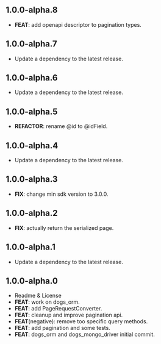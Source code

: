 ## 1.0.0-alpha.8

 - **FEAT**: add openapi descriptor to pagination types.

## 1.0.0-alpha.7

 - Update a dependency to the latest release.

## 1.0.0-alpha.6

 - Update a dependency to the latest release.

## 1.0.0-alpha.5

 - **REFACTOR**: rename @id to @idField.

## 1.0.0-alpha.4

 - Update a dependency to the latest release.

## 1.0.0-alpha.3

 - **FIX**: change min sdk version to 3.0.0.

## 1.0.0-alpha.2

 - **FIX**: actually return the serialized page.

## 1.0.0-alpha.1

 - Update a dependency to the latest release.

## 1.0.0-alpha.0

 - Readme & License
 - **FEAT**: work on dogs_orm.
 - **FEAT**: add PageRequestConverter.
 - **FEAT**: cleanup and improve pagination api.
 - **FEAT**(negative): remove too specific query methods.
 - **FEAT**: add pagination and some tests.
 - **FEAT**: dogs_orm and dogs_mongo_driver initial commit.

